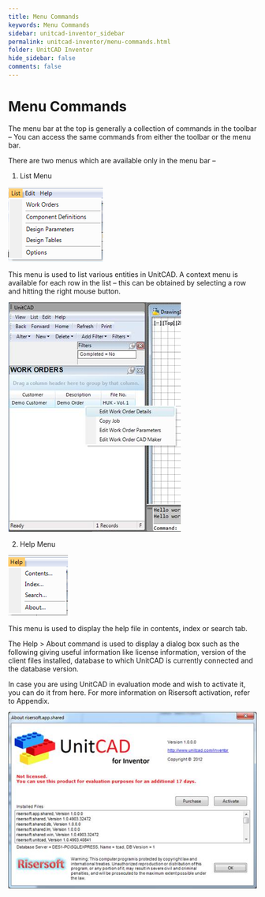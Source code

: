```yaml
---
title: Menu Commands
keywords: Menu Commands
sidebar: unitcad-inventor_sidebar
permalink: unitcad-inventor/menu-commands.html
folder: UnitCAD Inventor
hide_sidebar: false
comments: false
---
```

# Menu Commands



The menu bar at the top is generally a collection of commands in the toolbar – You can access the same commands from either the toolbar or the menu bar.

There are two menus which are available only in the menu bar –

1.  List Menu

![](/images/unitcad-inven-menucomm-listmenu.png)

This menu is used to list various entities in UnitCAD.  A context menu is available for each row in the list – this can be obtained by selecting a row and hitting the right mouse button.

![](/images/unitcad-inven-gen-env-unitcadmenu.jpg)

2.  Help Menu

![](/images/help-menu.png)

This menu is used to display the help file in contents, index or search tab.



The Help > About command is used to display a dialog box such as the following giving useful information like license information, version of the client files installed, database to which UnitCAD is currently connected and the database version.



In case you are using UnitCAD in evaluation mode and wish to activate it, you can do it from here. For more information on Risersoft activation, refer to Appendix.


![](/images/about-risersoft-app-shared.jpg)
